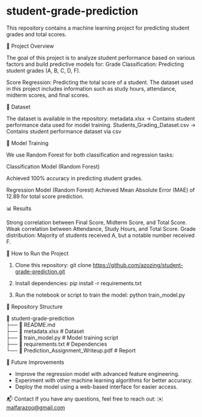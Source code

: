 # student-grade-prediction

This repository contains a machine learning project for predicting student grades and total scores.

📌 Project Overview

The goal of this project is to analyze student performance based on various factors and build predictive models for:
Grade Classification: Predicting student grades (A, B, C, D, F).

Score Regression: Predicting the total score of a student.
The dataset used in this project includes information such as study hours, attendance, midterm scores, and final scores.

📂 Dataset

The dataset is available in the repository:
metadata.xlsx → Contains student performance data used for model training.
Students_Grading_Dataset.csv → Contains student performance dataset via csv

🔧 Model Training

We use Random Forest for both classification and regression tasks:

Classification Model (Random Forest)

Achieved 100% accuracy in predicting student grades.

Regression Model (Random Forest)
Achieved Mean Absolute Error (MAE) of 12.89 for total score prediction.



📊 Results

Strong correlation between Final Score, Midterm Score, and Total Score.
Weak correlation between Attendance, Study Hours, and Total Score.
Grade distribution: Majority of students received A, but a notable number received F.


🚀 How to Run the Project

1. Clone this repository:
git clone https://github.com/azozing/student-grade-prediction.git

2. Install dependencies:
pip install -r requirements.txt

4. Run the notebook or script to train the model:
python train_model.py


📌 Repository Structure

📂 student-grade-prediction  
├── 📄 README.md  
├── 📄 metadata.xlsx  # Dataset  
├── 📄 train_model.py  # Model training script  
├── 📄 requirements.txt  # Dependencies  
└── 📄 Prediction_Assignment_Writeup.pdf  # Report

📌 Future Improvements
- Improve the regression model with advanced feature engineering.
- Experiment with other machine learning algorithms for better accuracy.
- Deploy the model using a web-based interface for easier access.

📬 Contact
If you have any questions, feel free to reach out:
✉️ malfarazoo@gmail.com

